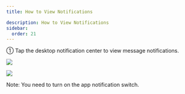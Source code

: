 ```yaml
---
title: How to View Notifications

description: How to View Notifications
sidebar:
  order: 21
---
```


① Tap the desktop notification center to view message notifications.

![](public/images/air3/notification-1.PNG)

![](public/images/air3/notification-2.PNG)

Note: You need to turn on the app notification switch.













